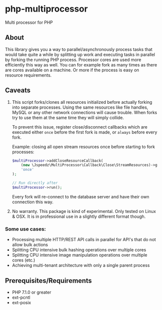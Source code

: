 # php-multiprocessor
Multi processor for PHP

## About
This library gives you a way to parallel/asynchronously process tasks that would take quite a while by splitting up work and executing tasks in parallel by forking the running PHP process.
Processor cores are used more efficiently this way as well. You can for example fork as many times as there are cores available on a machine. Or more if the process is easy on resource requirements. 

## Caveats
1. This script forks/clones all resources initialized before actually forking into separate processes.
Using the same resources like file handles, MySQL or any other network connections will cause trouble. When forks try to use them at the same time they will simply collide.

    To prevent this issue, register close/disconnect callbacks which are executed either `once` before the first fork is made, or `always` before every fork.

    Example: closing all open stream resources once before starting to fork processes:
    ```php
    $multiProcessor->addCloseResourceCallback(
        (new \Jspeedz\MultiProcessor\Callback\Close\StreamResources)->getCallback(),
        'once'
    );
    
    // Run directly after
    $multiProcessor->run();
    ```
    Every fork will re-connect to the database server and have their own connection this way.
2. No warranty. This package is kind of experimental. Only tested on Linux & OSX. It is in professional use in a slightly different format though. 

### Some use cases:
- Processing multiple HTTP/REST API calls in parallel for API's that do not allow bulk actions
- Splitting CPU intensive bulk hashing operations over multiple cores
- Splitting CPU intensive image manipulation operations over multiple cores (etc.)
- Achieving multi-tenant architecture with only a single parent process

## Prerequisites/Requirements
- PHP 7.1.0 or greater
- ext-pcntl
- ext-posix
